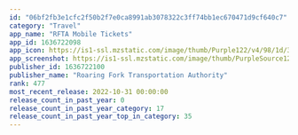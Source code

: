 ```yaml
---
id: "06bf2fb3e1cfc2f50b2f7e0ca8991ab3078322c3ff74bb1ec670471d9cf640c7"
category: "Travel"
app_name: "RFTA Mobile Tickets"
app_id: 1636722098
app_icon: https://is1-ssl.mzstatic.com/image/thumb/Purple122/v4/98/1d/35/981d3519-98b0-849a-8273-d84fed242734/AppIcon-0-0-1x_U007emarketing-0-0-0-8-0-0-sRGB-0-0-0-GLES2_U002c0-512MB-85-220-0-0.png/1024x1024bb.png
app_screenshot: https://is1-ssl.mzstatic.com/image/thumb/PurpleSource122/v4/b1/33/9d/b1339d9d-8891-9ddb-cd68-106c834089d1/c8a773bd-3abe-4428-ba7f-df0393a9e7b0_Home.png/1242x2688bb.png
publisher_id: 1636722100
publisher_name: "Roaring Fork Transportation Authority"
rank: 477
most_recent_release: 2022-10-31 00:00:00
release_count_in_past_year: 0
release_count_in_past_year_category: 17
release_count_in_past_year_top_in_category: 35
---
```

